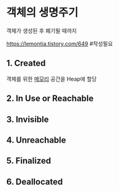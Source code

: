 # 객체의 생명주기
객체가 생성된 후 폐기될 때까지

https://lemontia.tistory.com/649
#작성필요 

## 1. Created
객체를 위한 [메모리](Memory) 공간을 Heap에 할당

## 2. In Use or Reachable
## 3. Invisible
## 4. Unreachable
## 5. Finalized
## 6. Deallocated